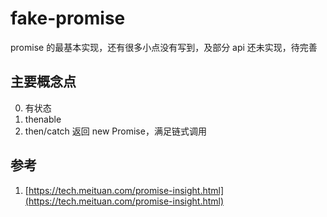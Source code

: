 # fake-promise

promise 的最基本实现，还有很多小点没有写到，及部分 api 还未实现，待完善

## 主要概念点

0. 有状态
1. thenable
2. then/catch 返回 new Promise，满足链式调用

## 参考

1. [https://tech.meituan.com/promise-insight.html](https://tech.meituan.com/promise-insight.html)
